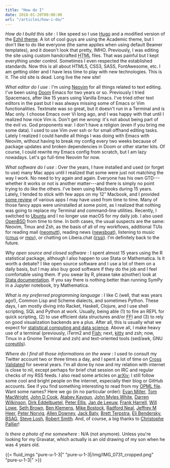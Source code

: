 ```yaml
---
title: "How do I"
date: 2018-01-20T00:00:00
url: "/articles/how-i-do/"
---
```


_How do I build this site_
: I like speed so I use [Hugo](https://gohugo.io) and a modified version of the [Ezhil theme](/post/site-redesign/). A lot of cool guys are using the Academic theme, but I don't like to do like everyone (the same applies when using default Beamer templates), and it doesn't look that pretty, IMHO. Previously, I was editing the site using custom handcrafted <abbr title="Hypertext Markup Language">HTML</abbr> files. That was painful but I kept everything under control. Sometimes I even respected the established standards. Now this is all about HTML5, CSS3, SASS, FontAwesome, etc. I am getting older and I have less time to play with new technologies. This is it. The old site is dead. Long live the new site!

_What editor do I use_
: I'm using [Neovim](https://neovim.io/) for all things related to text editing. I've been using [Doom](https://github.com/hlissner/doom-emacs) Emacs for two years or so. Previously I tried Spacemacs, after like 15 years using Vanilla Emacs. I've tried other text editors in the past but I was always missing some of Emacs or Vim functionalities. Textmate was so great, but it doesn't run in a Terminal and is Mac only. I choose Emacs over Vi long ago, and I was happy with that until I realized how nice Vim is. Don't get me wrong: it's not about being part of the evil vs. God proponents war. I don't have a religion (even if you bring me some data). I used to use Vim over ssh or for small offhand editing tasks. Lately I realized I could handle all things I was doing with Emacs with Neovim, without having to break my config every two weeks because of package updates and broken dependencies in Doom or other starter kits. Of course, I could rewrite my Emacs config from scratch, but I am lazy nowadays. Let's go full-time Neovim for now.

_What software do I use_
: Over the years, I have installed and used (or forget to use) many Mac apps until I realized that some were just not matching the way I work. No need to try again and again. Everyone has his own GTD---whether it works or not is another matter---and there is simply no point trying to do like the others. I've been using Macbooks during 15 years. Lately, I tended to stick with few apps on my 12″ Macbook, and I provided [some review](/categories/app-review) of various apps I may have used from time to time. Many of those fancy apps were uninstalled at some point, as I realized that nothing was going to replace my Terminal and command-line utilities. Recently, I switched to [Ubuntu](/post/welcome-ubuntu/) and I no longer use macOS for my daily job. I also used [OpenBSD](/post/welcome-openbsd/) from time to time. In both cases, the usual suspects are the same: Neovim, Tmux and Zsh, as the basis of all of my workflows, additional TUIs for reading mail ([neomutt](https://neomutt.org/)), reading news ([newsboat](https://newsboat.org/)), listening to music ([cmus](https://cmus.github.io/) or [mpv](https://mpv.io/)), or chatting on Libera.chat ([irssi](https://irssi.org/)). I'm definitely back to the future.

_Why open source and closed software_
: I spent almost 15 years using the R statistical package, although I also happen to use Stata or Mathematica. Is it worth a debate? I like open source software and I use a lot of them on a daily basis, but I may also buy good software if they do the job and I feel comfortable using them. If you swear by R, please take a(nother) look at [Stata documentation](https://www.stata-press.com/manuals/documentation-set/). If you say there is nothing better than running SymPy in a Jupyter notebook, try Mathematica.

_What is my preferred programming language_
: I like C (well, that was years ago!), Common Lisp and Scheme dialects, and sometimes Python. These days, I am mostly diving into Racket, Haskell, Clojure, and I use shell scripting, SQL and Python at work. Usually, being able (1) to fire an REPL for quick scripting, (2) to use efficient data structures and/or <abbr title="Foreign Function Interface">FFI</abbr> and (3) to rely on good visualization backends are a plus. After all, this is usually what we expect for [statistical computing and data science](https://darrenjw.wordpress.com/2013/12/23/scala-as-a-platform-for-statistical-computing-and-data-science/). Above all, I make heavy use of a terminal (previously, iTerm2 and [Fish](/post/fish-shell); next, [kitty](https://sw.kovidgoyal.net/kitty/) and zsh; now, Tmux in a Gnome Terminal and zsh) and text-oriented tools (sed/awk, GNU [coreutils](https://www.gnu.org/software/coreutils/manual/)).

<a href="#bloggers"></a>
_Where do I find all those informations on the www_
: I used to consult my Twitter account two or three times a day, and I spent a lot of time on [Cross Validated](https://stats.stackexchange.com/) for several years. I'm all done by now and my relation with internet is close to nil, except perhaps for brief chat session on IRC and regular checks of my RSS feeds. I also read some articles on [arXiv](https://arxiv.org); I still follow some cool and bright people on the internet, especially their blog or GitHub accounts. See if you find something interesting to read from my [OPML file](/files/chl.opml). Want some names? Here we go (in no particular order): [Evan Miller](http://www.evanmiller.org), [Tom MacWright](https://macwright.org), [John D Cook](https://www.johndcook.com/), [Atabey Kaygun](https://kaygun.tumblr.com), [John Myles White](http://www.johnmyleswhite.com), [Darren Wilkinson](https://www.staff.ncl.ac.uk/d.j.wilkinson/), [Dirk Eddelbuetel](http://dirk.eddelbuettel.com), [Peter Ellis](http://freerangestats.info), [Jan de Leeuw](http://gifi.stat.ucla.edu), [Frank Harrell](http://www.fharrell.com), [Will Lowe](https://conjugateprior.org/), [Seth Brown](http://www.drbunsen.org), [Ben Klemens](https://modelingwithdata.org), [Mike Bostock](https://bost.ocks.org/mike/), [Radford Neal](http://www.cs.toronto.edu/~radford/), [Jeffrey M Heer](https://homes.cs.washington.edu/~jheer/), [Peter Norvig](http://www.norvig.com), [Allen Downey](http://www.allendowney.com/wp/), [Jack Baty](http://baty.net), [Brett Terpstra](http://brettterpstra.com), [Eli Bendersky](https://eli.thegreenplace.net), [BSAG](https://www.rousette.org.uk), [Steve Losh](http://stevelosh.com), [Robert Smith](http://www.stylewarning.com/blog/). And, of course, a big thanks to [Christophe Pallier](http://www.pallier.org)!

_Is there a photo of me somewhere_
: N/A (not anymore). Unless you're looking for my Gravatar, which actually is an old drawing of my son when he was 4 years old.

{{< fluid_imgs
"pure-u-1-3|"
"pure-u-1-3|/img/IMG_0731_cropped.png"
"pure-u-1-3|" >}}
